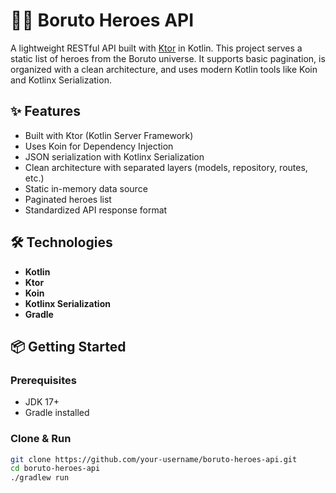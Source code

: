 # 🦸‍♂️ Boruto Heroes API

A lightweight RESTful API built with [Ktor](https://ktor.io/) in Kotlin. This project serves a static list of heroes from the Boruto universe. It supports basic pagination, is organized with a clean architecture, and uses modern Kotlin tools like Koin and Kotlinx Serialization.

## ✨ Features

- Built with Ktor (Kotlin Server Framework)
- Uses Koin for Dependency Injection
- JSON serialization with Kotlinx Serialization
- Clean architecture with separated layers (models, repository, routes, etc.)
- Static in-memory data source
- Paginated heroes list
- Standardized API response format

## 🛠 Technologies

- **Kotlin**
- **Ktor**
- **Koin**
- **Kotlinx Serialization**
- **Gradle**

## 📦 Getting Started

### Prerequisites

- JDK 17+
- Gradle installed

### Clone & Run

```bash
git clone https://github.com/your-username/boruto-heroes-api.git
cd boruto-heroes-api
./gradlew run
